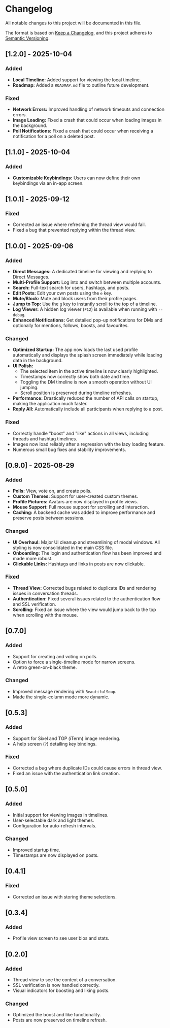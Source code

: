 # Changelog

All notable changes to this project will be documented in this file.

The format is based on [Keep a Changelog](https://keepachangelog.com/en/1.0.0/),
and this project adheres to [Semantic Versioning](https://semver.org/spec/v2.0.0.html).

## [1.2.0] - 2025-10-04

### Added

- **Local Timeline:** Added support for viewing the local timeline.
- **Roadmap:** Added a `ROADMAP.md` file to outline future development.

### Fixed

- **Network Errors:** Improved handling of network timeouts and connection errors.
- **Image Loading:** Fixed a crash that could occur when loading images in the background.
- **Poll Notifications:** Fixed a crash that could occur when receiving a notification for a poll on a deleted post.

## [1.1.0] - 2025-10-04

### Added

- **Customizable Keybindings:** Users can now define their own keybindings via an in-app screen.

## [1.0.1] - 2025-09-12

### Fixed

- Corrected an issue where refreshing the thread view would fail.
- Fixed a bug that prevented replying within the thread view.

## [1.0.0] - 2025-09-06

### Added

- **Direct Messages:** A dedicated timeline for viewing and replying to Direct Messages.
- **Multi-Profile Support:** Log into and switch between multiple accounts.
- **Search:** Full-text search for users, hashtags, and posts.
- **Edit Posts:** Edit your own posts using the `e` key.
- **Mute/Block:** Mute and block users from their profile pages.
- **Jump to Top:** Use the `g` key to instantly scroll to the top of a timeline.
- **Log Viewer:** A hidden log viewer (`F12`) is available when running with `--debug`.
- **Enhanced Notifications:** Get detailed pop-up notifications for DMs and optionally for mentions, follows, boosts, and favourites.

### Changed

- **Optimized Startup:** The app now loads the last used profile automatically and displays the splash screen immediately while loading data in the background.
- **UI Polish:**
  - The selected item in the active timeline is now clearly highlighted.
  - Timestamps now correctly show both date and time.
  - Toggling the DM timeline is now a smooth operation without UI jumping.
  - Scroll position is preserved during timeline refreshes.
- **Performance:** Drastically reduced the number of API calls on startup, making the application much faster.
- **Reply All:** Automatically include all participants when replying to a post.

### Fixed

- Correctly handle "boost" and "like" actions in all views, including threads and hashtag timelines.
- Images now load reliably after a regression with the lazy loading feature.
- Numerous small bug fixes and stability improvements.

## [0.9.0] - 2025-08-29

### Added

- **Polls:** View, vote on, and create polls.
- **Custom Themes:** Support for user-created custom themes.
- **Profile Pictures:** Avatars are now displayed in profile views.
- **Mouse Support:** Full mouse support for scrolling and interaction.
- **Caching:** A backend cache was added to improve performance and preserve posts between sessions.

### Changed

- **UI Overhaul:** Major UI cleanup and streamlining of modal windows. All styling is now consolidated in the main CSS file.
- **Onboarding:** The login and authentication flow has been improved and made more robust.
- **Clickable Links:** Hashtags and links in posts are now clickable.

### Fixed

- **Thread View:** Corrected bugs related to duplicate IDs and rendering issues in conversation threads.
- **Authentication:** Fixed several issues related to the authentication flow and SSL verification.
- **Scrolling:** Fixed an issue where the view would jump back to the top when scrolling with the mouse.

## [0.7.0]

### Added

- Support for creating and voting on polls.
- Option to force a single-timeline mode for narrow screens.
- A retro green-on-black theme.

### Changed

- Improved message rendering with `BeautifulSoup`.
- Made the single-column mode more dynamic.

## [0.5.3]

### Added

- Support for Sixel and TGP (iTerm) image rendering.
- A help screen (`?`) detailing key bindings.

### Fixed

- Corrected a bug where duplicate IDs could cause errors in thread view.
- Fixed an issue with the authentication link creation.

## [0.5.0]

### Added

- Initial support for viewing images in timelines.
- User-selectable dark and light themes.
- Configuration for auto-refresh intervals.

### Changed

- Improved startup time.
- Timestamps are now displayed on posts.

## [0.4.1]

### Fixed

- Corrected an issue with storing theme selections.

## [0.3.4]

### Added

- Profile view screen to see user bios and stats.

## [0.2.0]

### Added

- Thread view to see the context of a conversation.
- SSL verification is now handled correctly.
- Visual indicators for boosting and liking posts.

### Changed

- Optimized the boost and like functionality.
- Posts are now preserved on timeline refresh.
